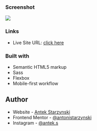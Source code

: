 ### Screenshot

![](../workit-landing-page/dektop_preview.png)

### Links

- Live Site URL: [click here](https://antonistarzynski.github.io/Password-Generator/)

### Built with

- Semantic HTML5 markup
- Sass
- Flexbox
- Mobile-first workflow

## Author

- Website - [Antek Starzynski](https://www.antoni.works)
- Frontend Mentor - [@antonistarzynski](https://www.frontendmentor.io/profile/antonistarzynski)
- Instagram - [@antek.s](https://www.instagram.com/antek.s/)
